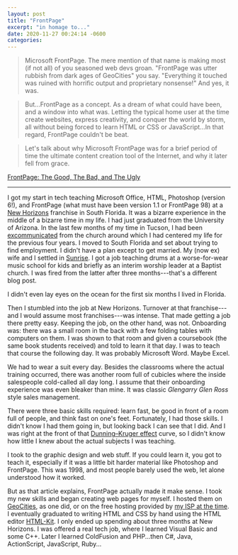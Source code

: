 ```yaml
---
layout: post
title: "FrontPage"
excerpt: "in homage to..."
date: 2020-11-27 00:24:14 -0600
categories: 
---
```


> Microsoft FrontPage. The mere mention of that name is making most (if not all) of you seasoned web devs groan. "FrontPage was utter rubbish from dark ages of GeoCities" you say. "Everything it touched was ruined with horrific output and proprietary nonsense!" And yes, it was.

> But...FrontPage as a concept. As a dream of what could have been, and a window into what was. Letting the typical home user at the time create websites, express creativity, and conquer the world by storm, all without being forced to learn HTML or CSS or JavaScript...In that regard, FrontPage couldn't be beat.

> Let's talk about why Microsoft FrontPage was for a brief period of time the ultimate content creation tool of the Internet, and why it later fell from grace.

[FrontPage: The Good, The Bad, and The Ugly](https://invisibleup.com/articles/33/)

---

I got my start in tech teaching Microsoft Office, HTML, Photoshop (version 6!), and FrontPage (what must have been version 1.1 or FrontPage 98) at a [New Horizons](https://en.wikipedia.org/wiki/New_Horizons_Computer_Learning_Centers) franchise in South Florida. It was a bizarre experience in the middle of a bizarre time in my life. I had just graduated from the University of Arizona. In the last few months of my time in Tucson, I had been [excommunicated](https://en.wikipedia.org/wiki/Excommunication) from the church around which I had centered my life for the previous four years. I moved to South Florida and set about trying to find employment. I didn't have a plan except to get married. My (now ex) wife and I settled in [Sunrise](
https://en.wikipedia.org/wiki/Sunrise,_Florida). I got a job teaching drums at a worse-for-wear music school for kids and briefly as an interim worship leader at a Baptist church. I was fired from the latter after three months---that's a different blog post.

I didn't even lay eyes on the ocean for the first six months I lived in Florida.

Then I stumbled into the job at New Horizons. Turnover at that franchise---and I would assume most franchises---was intense. That made getting a job there pretty easy. Keeping the job, on the other hand, was not. Onboarding was: there was a small room in the back with a few folding tables with computers on them. I was shown to that room and given a coursebook (the same book students received) and told to learn it that day. I was to teach that course the following day. It was probably Microsoft Word. Maybe Excel.

We had to wear a suit every day. Besides the classrooms where the actual training occurred, there was another room full of cubicles where the inside salespeople cold-called all day long. I assume that their onboarding experience was even bleaker than mine. It was classic _Glengarry Glen Ross_ style sales management.

There were three basic skills required: learn fast, be good in front of a room full of people, and think fast on one's feet. Fortunately, I had those skills. I didn't know I had them going in, but looking back I can see that I did. And I was right at the front of that [Dunning–Kruger effect](https://en.wikipedia.org/wiki/Dunning%E2%80%93Kruger_effect "the Dunning–Kruger effect is a cognitive bias in which people with low ability at a task overestimate their ability") curve, so I didn't know how little I knew about the actual subjects I was teaching.

I took to the graphic design and web stuff. If you could learn it, you got to teach it, especially if it was a little bit harder material like Photoshop and FrontPage. This was 1998, and most people barely used the web, let alone understood how it worked.

But as that article explains, FrontPage actually made it make sense. I took my new skills and began creating web pages for myself. I hosted them on [GeoCities](https://en.wikipedia.org/wiki/Yahoo!_GeoCities), as one did, or on the free hosting provided by [my ISP at the time](https://en.wikipedia.org/wiki/BellSouth_Telecommunications "BellSouth"). I eventually graduated to writing HTML and CSS by hand using the HTML editor [HTML-Kit](https://en.wikipedia.org/wiki/HTML-Kit). I only ended up spending about three months at New Horizons. I was offered a real tech job, where I learned Visual Basic and some C++. Later I learned ColdFusion and PHP...then C#, Java, ActionScript, JavaScript, Ruby...
